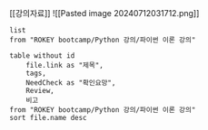 
[[강의자료]]
![[Pasted image 20240712031712.png]]
```dataview
list
from "ROKEY bootcamp/Python 강의/파이썬 이론 강의"
```
```dataview
table without id
	file.link as "제목",
	tags,
	NeedCheck as "확인요망",
	Review,
	비고
from "ROKEY bootcamp/Python 강의/파이썬 이론 강의"
sort file.name desc
```
